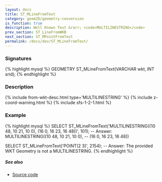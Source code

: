 ```yaml
---
layout: docs
title: ST_MLineFromText
category: geom2D/geometry-conversion
is_function: true
description: Well Known Text &rarr; <code>MULTILINESTRING</code>
prev_section: ST_LineFromWKB
next_section: ST_MPointFromText
permalink: /docs/dev/ST_MLineFromText/
---
```


### Signatures

{% highlight mysql %}
GEOMETRY ST_MLineFromText(VARCHAR wkt, INT srid);
{% endhighlight %}

### Description

{% include from-wkt-desc.html type='MULTILINESTRING' %}
{% include z-coord-warning.html %}
{% include sfs-1-2-1.html %}

### Example

{% highlight mysql %}
SELECT ST_MLineFromText('MULTILINESTRING((10 48, 10 21, 10 0),
                                         (16 0, 16 23, 16 48))', 101);
-- Answer: MULTILINESTRING((10 48, 10 21, 10 0),
--                         (16 0, 16 23, 16 48))

SELECT ST_MLineFromText('POINT(2 3)', 2154);
-- Answer: The provided WKT Geometry is not a MULTILINESTRING.
{% endhighlight %}

##### See also

* <a href="https://github.com/irstv/H2GIS/blob/master/h2spatial/src/main/java/org/h2gis/h2spatial/internal/function/spatial/convert/ST_MLineFromText.java" target="_blank">Source code</a>
